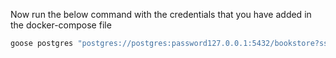 
Now run the below command with the credentials that you have added in the docker-compose file

```bash
goose postgres "postgres://postgres:password127.0.0.1:5432/bookstore?sslmode=disable" up
```

